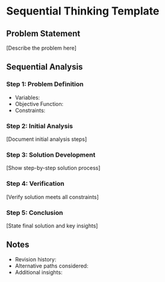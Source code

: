 # Sequential Thinking Template

## Problem Statement
[Describe the problem here]

## Sequential Analysis

### Step 1: Problem Definition
- Variables:
- Objective Function:
- Constraints:

### Step 2: Initial Analysis
[Document initial analysis steps]

### Step 3: Solution Development
[Show step-by-step solution process]

### Step 4: Verification
[Verify solution meets all constraints]

### Step 5: Conclusion
[State final solution and key insights]

## Notes
- Revision history:
- Alternative paths considered:
- Additional insights: